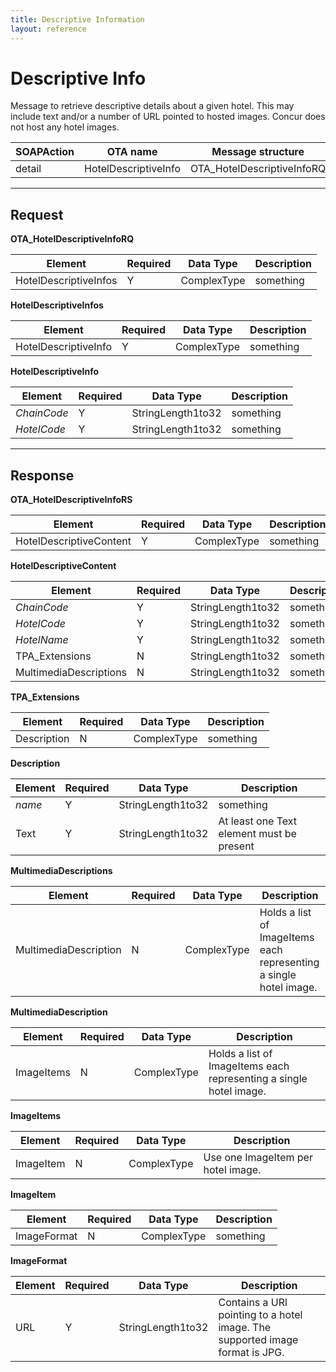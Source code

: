 ```yaml
---
title: Descriptive Information 
layout: reference
---
```



# Descriptive Info

Message to retrieve descriptive details about a given hotel. This may include text and/or a number of URL pointed to hosted images.  Concur does not host any hotel images. 

|  SOAPAction |	OTA name | Message structure | 
|----------|-----------|---------------------|
| detail | HotelDescriptiveInfo | OTA_HotelDescriptiveInfoRQ |

---

## Request

**OTA_HotelDescriptiveInfoRQ**

|  Element |	Required | Data Type 	|  Description |
|----------|-----------|---------------------------|-|
| HotelDescriptiveInfos | Y | ComplexType	| something |


**HotelDescriptiveInfos**

|  Element |	Required | Data Type 	|  Description |
|----------|-----------|---------------------------|-|
| HotelDescriptiveInfo | Y | ComplexType	| something |


**HotelDescriptiveInfo**

|  Element |	Required | Data Type 	|  Description |
|----------|-----------|---------------------------|-|
| *ChainCode* | Y | StringLength1to32	| something |
| *HotelCode* | Y | StringLength1to32	| something |

---


## Response


**OTA_HotelDescriptiveInfoRS**

|  Element |	Required | Data Type 	|  Description |
|----------|-----------|---------------------------|-|
| HotelDescriptiveContent | Y | ComplexType	| something |


**HotelDescriptiveContent**

|  Element |	Required | Data Type 	|  Description |
|----------|-----------|---------------------------|-|
| *ChainCode* | Y | StringLength1to32	| something |
| *HotelCode* | Y | StringLength1to32	| something |
| *HotelName* | Y | StringLength1to32	| something |
| TPA_Extensions | N | StringLength1to32	| something |
| MultimediaDescriptions | N | StringLength1to32	| something |

**TPA_Extensions**

|  Element |	Required | Data Type 	|  Description |
|----------|-----------|---------------------------|-|
| Description | N | ComplexType	| something |


**Description**

|  Element |	Required | Data Type 	|  Description |
|----------|-----------|---------------------------|-|
| *name* | Y | StringLength1to32	| something |
| Text | Y | StringLength1to32	| At least one Text element must be present |


**MultimediaDescriptions**

|  Element |	Required | Data Type 	|  Description |
|----------|-----------|---------------------------|-|
| MultimediaDescription | N | ComplexType	| Holds a list of ImageItems each representing a single hotel image. |


**MultimediaDescription**

|  Element |	Required | Data Type 	|  Description |
|----------|-----------|---------------------------|-|
| ImageItems | N | ComplexType	| Holds a list of ImageItems each representing a single hotel image. |


**ImageItems**

|  Element |	Required | Data Type 	|  Description |
|----------|-----------|---------------------------|-|
| ImageItem | N | ComplexType	| Use one ImageItem per hotel image. |


**ImageItem**

|  Element |	Required | Data Type 	|  Description |
|----------|-----------|---------------------------|-|
| ImageFormat | N | ComplexType	| something |


**ImageFormat**

|  Element |	Required | Data Type 	|  Description |
|----------|-----------|---------------------------|-|
| URL | Y | StringLength1to32	| Contains a URl pointing to a hotel image. The supported image format is JPG.  |

